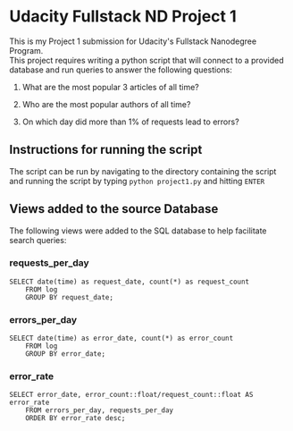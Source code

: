 # Udacity Fullstack ND Project 1

This is my Project 1 submission for Udacity's Fullstack Nanodegree Program.  
This project requires writing a python script that will connect to a provided
database and run queries to answer the following questions:

1) What are the most popular 3 articles of all time?

2) Who are the most popular authors of all time?

3) On which day did more than 1% of requests lead to errors?

## Instructions for running the script
The script can be run by navigating to the directory containing the script
and running the script by typing `python project1.py` and hitting `ENTER`

## Views added to the source Database
The following views were added to the SQL database to help facilitate
search queries:

### requests_per_day
```
SELECT date(time) as request_date, count(*) as request_count
    FROM log
    GROUP BY request_date;
```
### errors_per_day
```
SELECT date(time) as error_date, count(*) as error_count
    FROM log
    GROUP BY error_date;
```
### error_rate
```
SELECT error_date, error_count::float/request_count::float AS error_rate
    FROM errors_per_day, requests_per_day
    ORDER BY error_rate desc;
```
